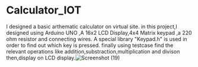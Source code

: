 # Calculator_IOT
I designed a basic arthematic calculator on virtual site.
in this project,I designed using Arduino UNO ,A 16x2 LCD Display,4x4 Matrix keypad ,a 220 ohm resistor and connecting wires.
A special library "Keypad.h" is used in order to find out which key is pressed.
finally using testcase find the relevant operations like addition,substraction,multiplication and divison then,display on LCD display.![Screenshot (19)](https://user-images.githubusercontent.com/118047768/227759600-71c57d6a-c597-4029-82fe-4317d47b551f.png)
